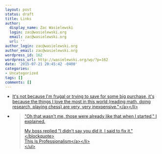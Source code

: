 ```yaml
---
layout: post
status: draft
title: Links
author:
  display_name: Zac Wasielewski
  login: zac@wasielewski.org
  email: zac@wasielewski.org
  url: ''
author_login: zac@wasielewski.org
author_email: zac@wasielewski.org
wordpress_id: 162
wordpress_url: http://wasielewski.org/wp/?p=162
date: '2015-07-21 20:45:42 -0400'
categories:
- Uncategorized
tags: []
comments: []
---
```

<ul>
<li><a href="http:&#47;&#47;www.npr.org&#47;blogs&#47;thetwo-way&#47;2015&#47;03&#47;20&#47;394340722&#47;john-urschel-ravens-offensive-lineman-publishes-math-paper">It's not because I'm frugal or trying to save for some big purchase, it's because the things I love the most in this world (reading math, doing research, playing chess) are very, very inexpensive."<&#47;a><&#47;li>
<li>
<blockquote><p>"Oh that wasn't me, those were already like that when I started," I explained.</p>
<p>My boss replied "I didn't say you did it, I said to fix it."<&#47;blockquote><br />
<a href="http:&#47;&#47;arches.io&#47;2014&#47;03&#47;this-is-professionalism&#47;">This Is Professionalism<&#47;a><&#47;li><br />
<&#47;ul></p>
